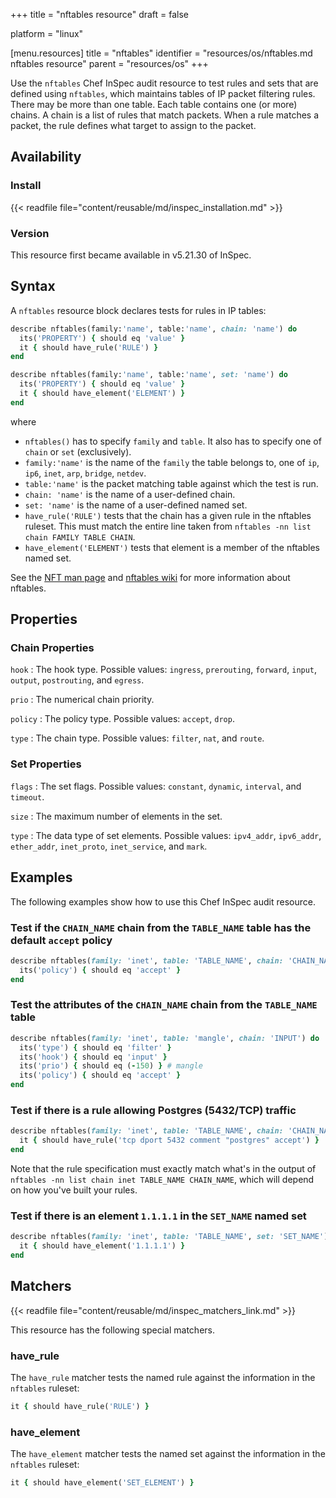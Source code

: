 +++
title = "nftables resource"
draft = false

platform = "linux"

[menu.resources]
    title = "nftables"
    identifier = "resources/os/nftables.md nftables resource"
    parent = "resources/os"
+++

Use the `nftables` Chef InSpec audit resource to test rules and sets that are defined using `nftables`, which maintains tables of IP packet filtering rules. There may be more than one table. Each table contains one (or more) chains. A chain is a list of rules that match packets. When a rule matches a packet, the rule defines what target to assign to the packet.

## Availability

### Install

{{< readfile file="content/reusable/md/inspec_installation.md" >}}

### Version

This resource first became available in v5.21.30 of InSpec.

## Syntax

A `nftables` resource block declares tests for rules in IP tables:

```ruby
describe nftables(family:'name', table:'name', chain: 'name') do
  its('PROPERTY') { should eq 'value' }
  it { should have_rule('RULE') }
end

describe nftables(family:'name', table:'name', set: 'name') do
  its('PROPERTY') { should eq 'value' }
  it { should have_element('ELEMENT') }
end
```

where

- `nftables()` has to specify `family` and `table`. It also has to specify one of `chain` or `set` (exclusively).
- `family:'name'` is the name of the `family` the table belongs to, one of `ip`, `ip6`, `inet`, `arp`, `bridge`, `netdev`.
- `table:'name'` is the packet matching table against which the test is run.
- `chain: 'name'` is the name of a user-defined chain.
- `set: 'name'` is the name of a user-defined named set.
- `have_rule('RULE')` tests that the chain has a given rule in the nftables ruleset. This must match the entire line taken from `nftables -nn list chain FAMILY TABLE CHAIN`.
- `have_element('ELEMENT')` tests that element is a member of the nftables named set.

See the [NFT man page](https://www.netfilter.org/projects/nftables/manpage.html) and [nftables wiki](https://wiki.nftables.org/wiki-nftables/index.php/Main_Page) for more information about nftables.

## Properties

### Chain Properties

`hook`
: The hook type. Possible values: `ingress`, `prerouting`, `forward`, `input`, `output`, `postrouting`, and `egress`.

`prio`
: The numerical chain priority.

`policy`
: The policy type. Possible values: `accept`, `drop`.

`type`
: The chain type.  Possible values: `filter`, `nat`, and `route`.

### Set Properties

`flags`
: The set flags. Possible values: `constant`, `dynamic`, `interval`, and `timeout`.

`size`
: The maximum number of elements in the set.

`type`
: The data type of set elements. Possible values: `ipv4_addr`, `ipv6_addr`, `ether_addr`, `inet_proto`, `inet_service`, and `mark`.

## Examples

The following examples show how to use this Chef InSpec audit resource.

### Test if the `CHAIN_NAME` chain from the `TABLE_NAME` table has the default `accept` policy

```ruby
describe nftables(family: 'inet', table: 'TABLE_NAME', chain: 'CHAIN_NAME') do
  its('policy') { should eq 'accept' }
end
```

### Test the attributes of the `CHAIN_NAME` chain from the `TABLE_NAME` table

```ruby
describe nftables(family: 'inet', table: 'mangle', chain: 'INPUT') do
  its('type') { should eq 'filter' }
  its('hook') { should eq 'input' }
  its('prio') { should eq (-150) } # mangle
  its('policy') { should eq 'accept' }
end
```

### Test if there is a rule allowing Postgres (5432/TCP) traffic

```ruby
describe nftables(family: 'inet', table: 'TABLE_NAME', chain: 'CHAIN_NAME') do
  it { should have_rule('tcp dport 5432 comment "postgres" accept') }
end
```

Note that the rule specification must exactly match what's in the output of `nftables -nn list chain inet TABLE_NAME CHAIN_NAME`, which will depend on how you've built your rules.

### Test if there is an element `1.1.1.1` in the `SET_NAME` named set

```ruby
describe nftables(family: 'inet', table: 'TABLE_NAME', set: 'SET_NAME') do
  it { should have_element('1.1.1.1') }
end
```

## Matchers

{{< readfile file="content/reusable/md/inspec_matchers_link.md" >}}

This resource has the following special matchers.

### have_rule

The `have_rule` matcher tests the named rule against the information in the `nftables` ruleset:

```ruby
it { should have_rule('RULE') }
```

### have_element

The `have_element` matcher tests the named set against the information in the `nftables` ruleset:

```ruby
it { should have_element('SET_ELEMENT') }
```
